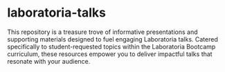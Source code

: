 # laboratoria-talks
This repository is a treasure trove of informative presentations and supporting materials designed to fuel engaging Laboratoria talks. Catered specifically to student-requested topics within the Laboratoria Bootcamp curriculum, these resources empower you to deliver impactful talks that resonate with your audience.
